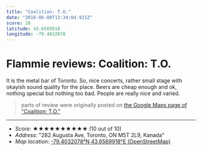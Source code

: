 ```yaml
---
title: "Coalition: T.O."
date: "2018-06-08T13:34:04.921Z"
score: 10
latitude: 43.6569918
longitude: -79.4032078
---
```

# Flammie reviews: Coalition: T.O.

It is the metal bar of Toronto. So, nice concerts, rather small stage
with  okayish sound quality for the place. Beers are cheap enough and ok,
nothing special but nothing too bad. People are really nice and varied.

> parts of review were originally posted on [the Google Maps page of
  "Coalition: T.O."](https://www.google.com/maps/place//data=!4m2!3m1!1s0x0:0x8b0fdd1b21a998b3)
* * *
- *Score*: ★★★★★★★★★★ (10 out of 10)
- *Address*: "282 Augusta Ave, Toronto, ON M5T 2L9, Kanada"
- *Map location*: [-79.4032078°N 43.6569918°E (OpenStreetMap)](https://www.openstreetmap.org/?mlat=43.6569918&mlon=-79.4032078&zoom=12)
